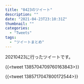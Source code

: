 ```yaml
---
title: "0423のツイート"
description: ""
date: "2021-04-23T23:10:31Z"
thumbnail: ""
categories:
  - "Tweets"
tags:
  - "ツイートまとめ"
---
```

20210423に行ったツイートです。
<!--more-->
{{<tweet 1385704709760163843>}}

{{<tweet 1385717047800172544>}}

